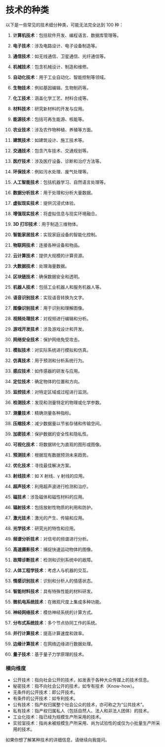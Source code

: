 # 技术的种类

以下是一些常见的技术细分种类，可能无法完全达到 100 种：
1. **计算机技术**：包括软件开发、编程语言、数据库管理等。
2. **电子技术**：涉及电路设计、电子设备制造等。
3. **通信技术**：如无线通信、卫星通信、光纤通信等。
4. **机械技术**：包含机械设计、制造和维修。
5. **自动化技术**：用于工业自动化、智能控制等领域。
6. **生物技术**：例如基因编辑、生物制药等。
7. **化工技术**：涵盖化学工艺、材料合成等。
8. **材料技术**：研究新材料的开发与应用。
9. **能源技术**：包括可再生能源、核能等。
10. **农业技术**：涉及农作物种植、养殖等方面。
11. **建筑技术**：如建筑设计、施工技术等。
12. **交通技术**：包含汽车技术、交通规划等。
13. **医疗技术**：涉及医疗设备、诊断和治疗方法等。
14. **环保技术**：例如污水处理、废气处理等。
15. **人工智能技术**：包括机器学习、自然语言处理等。
16. **数据分析技术**：用于处理和分析大量数据。
17. **虚拟现实技术**：提供沉浸式体验。
18. **增强现实技术**：将虚拟信息与现实环境融合。
19. **3D 打印技术**：用于制造三维物体。
20. **智能家居技术**：实现家庭设备的智能化控制。
21. **物联网技术**：连接各种设备和物品。
22. **云计算技术**：提供大规模的计算资源。
23. **大数据技术**：处理海量数据。
24. **区块链技术**：确保数据安全和透明。
25. **机器人技术**：包括工业机器人和服务机器人等。
26. **语音识别技术**：实现语音转换为文字。
27. **图像识别技术**：用于识别和理解图像。
28. **视频处理技术**：对视频进行编辑和分析。
29. **游戏开发技术**：涉及游戏设计和开发。
30. **网络安全技术**：保护网络免受攻击。

1. **模拟技术**：对实际系统进行模拟和仿真。
2. **仿真技术**：用于预测和分析系统行为。
3. **感应技术**：如传感器的研发与应用。
4. **定位技术**：确定物体的位置和方向。
5. **监控技术**：对特定区域或过程进行监测。
6. **检测技术**：发现和测量特定的物理或化学参数。
7. **测量技术**：精确测量各种指标。
8. **压缩技术**：减少数据量以节省存储和传输空间。
9. **加密技术**：保护数据的安全性和隐私性。
10. **可视化技术**：将数据转化为直观的图形或图像。
11. **预测技术**：根据现有数据预测未来趋势。
12. **优化技术**：寻找最佳解决方案。
13. **射线技术**：如 X 射线、γ 射线的应用。
14. **超声技术**：利用超声波进行检测和治疗。
15. **磁技术**：涉及磁体和磁性材料的应用。
16. **辐射技术**：包括放射性物质的利用和防护。
17. **激光技术**：激光的产生、传输和应用。
18. **光学技术**：研究光的特性和应用。
19. **频谱分析技术**：对信号的频谱进行分析。
20. **高速摄影技术**：捕捉快速运动物体的图像。
21. **故障诊断技术**：检测和识别系统中的故障。
22. **人体工程学技术**：考虑人与机器的交互。
23. **情感识别技术**：识别和分析人的情感状态。
24. **智能材料技术**：具有特殊性能的材料研发。
25. **微机电系统技术**：在微观尺度上集成多种功能。
26. **神经网络技术**：模仿神经系统的计算方式。
27. **分布式系统技术**：多个节点协同工作的系统。
28. **并行计算技术**：提高计算速度和效率。
29. **边缘计算技术**：在网络边缘进行数据处理。
30. **量子技术**：基于量子力学原理的技术。



### 横向维度

- 公开技术：指向社会公开的技术，如发表于各种大众传媒上的技术信息。
- 秘密技术：指不向社会公开的技术，如专有技术（Know-how）。
- 无条件的公开技术：即公开技术。
- 有条件的公开技术：如专利技术。
- 公有技术：指产权归属整个社会公众的技术，亦可称之为“公共技术”。
- 私有技术：指产权归属私人（包括自然人、法人和非法人团体）的技术。
- 工业化技术：指已经为规模生产所采用的技术。
- 实验室技术：指尚未被规模生产所采用、尚为试验性的或仅为小批量生产所采用的技术。

如果你想了解某种技术的详细信息，请继续向我提问。